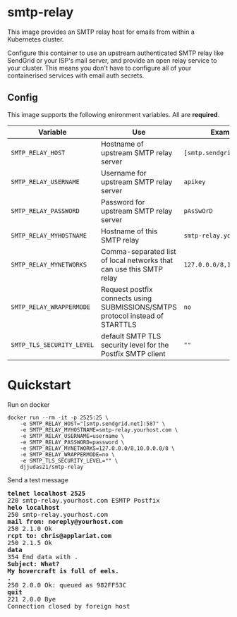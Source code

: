 # smtp-relay

This image provides an SMTP relay host for emails from within a Kubernetes cluster.

Configure this container to use an upstream authenticated SMTP relay like SendGrid or your ISP's mail server, and provide an
open relay service to your cluster. This means you don't have to configure all of your containerised services with email auth secrets.
 
## Config

This image supports the following enironment variables. All are **required**.


| Variable                   | Use                                                                 | Example                   |
|----------------------------|---------------------------------------------------------------------|---------------------------|
| `SMTP_RELAY_HOST`          | Hostname of upstream SMTP relay server                              | `[smtp.sendgrid.net]:587` |
| `SMTP_RELAY_USERNAME`      | Username for upstream SMTP relay server                             | `apikey`                  |
| `SMTP_RELAY_PASSWORD`      | Password for upstream SMTP relay server                             | `pAsSwOrD`                |
| `SMTP_RELAY_MYHOSTNAME`    | Hostname of this SMTP relay                                         | `smtp-relay.yourhost.com` |
| `SMTP_RELAY_MYNETWORKS`    | Comma-separated list of local networks that can use this SMTP relay | `127.0.0.0/8,10.0.0.0/8`  |
| `SMTP_RELAY_WRAPPERMODE`   | Request postfix connects using SUBMISSIONS/SMTPS protocol instead of STARTTLS | `no`                      |
| `SMTP_TLS_SECURITY_LEVEL`  | default SMTP TLS security level for the Postfix SMTP client         | `""`                      |

# Quickstart
Run on docker
```
docker run --rm -it -p 2525:25 \
	-e SMTP_RELAY_HOST="[smtp.sendgrid.net]:587" \
	-e SMTP_RELAY_MYHOSTNAME=smtp-relay.yourhost.com \
	-e SMTP_RELAY_USERNAME=username \
	-e SMTP_RELAY_PASSWORD=password \
	-e SMTP_RELAY_MYNETWORKS=127.0.0.0/8,10.0.0.0/8 \
	-e SMTP_RELAY_WRAPPERMODE=no \
	-e SMTP_TLS_SECURITY_LEVEL="" \
	djjudas21/smtp-relay

```
Send a test message
<pre>
<b>telnet localhost 2525</b>
220 smtp-relay.yourhost.com ESMTP Postfix
<b>helo localhost</b>
250 smtp-relay.yourhost.com
<b>mail from: noreply@yourhost.com</b>
250 2.1.0 Ok
<b>rcpt to: chris@applariat.com</b>
250 2.1.5 Ok
<b>data</b>
354 End data with <CR><LF>.<CR><LF>
<b>Subject: What?</b>
<b>My hovercraft is full of eels.</b>
<b>.</b>
250 2.0.0 Ok: queued as 982FF53C
<b>quit</b>
221 2.0.0 Bye
Connection closed by foreign host
</pre>
